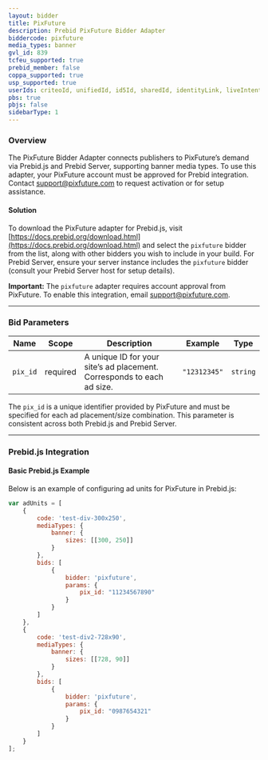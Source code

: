 ```yaml
---
layout: bidder
title: PixFuture
description: Prebid PixFuture Bidder Adapter
biddercode: pixfuture
media_types: banner
gvl_id: 839
tcfeu_supported: true
prebid_member: false
coppa_supported: true
usp_supported: true
userIds: criteoId, unifiedId, id5Id, sharedId, identityLink, liveIntentId, fabrickId
pbs: true
pbjs: false
sidebarType: 1
---
```


### Overview

The PixFuture Bidder Adapter connects publishers to PixFuture’s demand via Prebid.js and Prebid Server, supporting banner media types. To use this adapter, your PixFuture account must be approved for Prebid integration. Contact <support@pixfuture.com> to request activation or for setup assistance.

#### Solution

To download the PixFuture adapter for Prebid.js, visit [https://docs.prebid.org/download.html](https://docs.prebid.org/download.html) and select the `pixfuture` bidder from the list, along with other bidders you wish to include in your build. For Prebid Server, ensure your server instance includes the `pixfuture` bidder (consult your Prebid Server host for setup details).

**Important:** The `pixfuture` adapter requires account approval from PixFuture. To enable this integration, email <support@pixfuture.com>.

---

### Bid Parameters

| Name       | Scope    | Description                                                        | Example       | Type     |
|------------|----------|--------------------------------------------------------------------|---------------|----------|
| `pix_id`   | required | A unique ID for your site’s ad placement. Corresponds to each ad size. | `"12312345"`    | `string` |

The `pix_id` is a unique identifier provided by PixFuture and must be specified for each ad placement/size combination. This parameter is consistent across both Prebid.js and Prebid Server.

---

### Prebid.js Integration

#### Basic Prebid.js Example

Below is an example of configuring ad units for PixFuture in Prebid.js:

```javascript
var adUnits = [
    {
        code: 'test-div-300x250',
        mediaTypes: {
            banner: {
                sizes: [[300, 250]]
            }
        },
        bids: [
            {
                bidder: 'pixfuture',
                params: {
                    pix_id: "11234567890"
                }
            }
        ]
    },
    {
        code: 'test-div2-728x90',
        mediaTypes: {
            banner: {
                sizes: [[728, 90]]
            }
        },
        bids: [
            {
                bidder: 'pixfuture',
                params: {
                    pix_id: "0987654321"
                }
            }
        ]
    }
];
